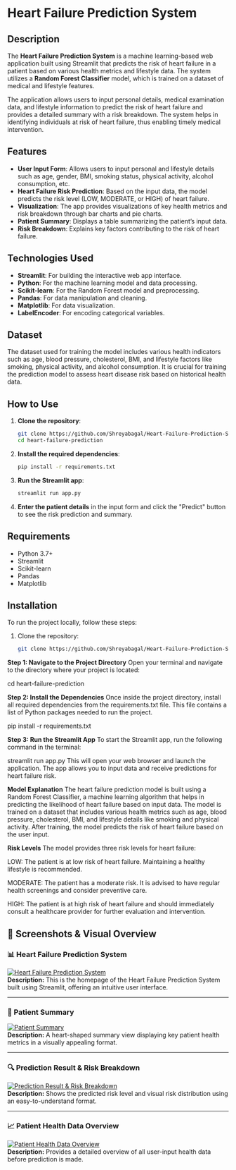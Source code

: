 # Heart Failure Prediction System

## Description

The **Heart Failure Prediction System** is a machine learning-based web application built using Streamlit that predicts the risk of heart failure in a patient based on various health metrics and lifestyle data. The system utilizes a **Random Forest Classifier** model, which is trained on a dataset of medical and lifestyle features.

The application allows users to input personal details, medical examination data, and lifestyle information to predict the risk of heart failure and provides a detailed summary with a risk breakdown. The system helps in identifying individuals at risk of heart failure, thus enabling timely medical intervention.

## Features

- **User Input Form**: Allows users to input personal and lifestyle details such as age, gender, BMI, smoking status, physical activity, alcohol consumption, etc.
- **Heart Failure Risk Prediction**: Based on the input data, the model predicts the risk level (LOW, MODERATE, or HIGH) of heart failure.
- **Visualization**: The app provides visualizations of key health metrics and risk breakdown through bar charts and pie charts.
- **Patient Summary**: Displays a table summarizing the patient’s input data.
- **Risk Breakdown**: Explains key factors contributing to the risk of heart failure.

## Technologies Used

- **Streamlit**: For building the interactive web app interface.
- **Python**: For the machine learning model and data processing.
- **Scikit-learn**: For the Random Forest model and preprocessing.
- **Pandas**: For data manipulation and cleaning.
- **Matplotlib**: For data visualization.
- **LabelEncoder**: For encoding categorical variables.

## Dataset

The dataset used for training the model includes various health indicators such as age, blood pressure, cholesterol, BMI, and lifestyle factors like smoking, physical activity, and alcohol consumption. It is crucial for training the prediction model to assess heart disease risk based on historical health data.

## How to Use

1. **Clone the repository**:
    ```bash
    git clone https://github.com/Shreyabagal/Heart-Failure-Prediction-System.git
    cd heart-failure-prediction
    ```

2. **Install the required dependencies**:
    ```bash
    pip install -r requirements.txt
    ```

3. **Run the Streamlit app**:
    ```bash
    streamlit run app.py
    ```

4. **Enter the patient details** in the input form and click the "Predict" button to see the risk prediction and summary.

## Requirements

- Python 3.7+
- Streamlit
- Scikit-learn
- Pandas
- Matplotlib

## Installation

To run the project locally, follow these steps:

1. Clone the repository:
   ```bash
   git clone https://github.com/Shreyabagal/Heart-Failure-Prediction-System.git


**Step 1: Navigate to the Project Directory**
Open your terminal and navigate to the directory where your project is located:

cd heart-failure-prediction

**Step 2: Install the Dependencies**
Once inside the project directory, install all required dependencies from the requirements.txt file. This file contains a list of Python packages needed to run the project.

pip install -r requirements.txt

**Step 3: Run the Streamlit App**
To start the Streamlit app, run the following command in the terminal:

streamlit run app.py
This will open your web browser and launch the application. The app allows you to input data and receive predictions for heart failure risk.

**Model Explanation**
The heart failure prediction model is built using a Random Forest Classifier, a machine learning algorithm that helps in predicting the likelihood of heart failure based on input data. The model is trained on a dataset that includes various health metrics such as age, blood pressure, cholesterol, BMI, and lifestyle details like smoking and physical activity. After training, the model predicts the risk of heart failure based on the user input.

**Risk Levels**
The model provides three risk levels for heart failure:

LOW: The patient is at low risk of heart failure. Maintaining a healthy lifestyle is recommended.

MODERATE: The patient has a moderate risk. It is advised to have regular health screenings and consider preventive care.

HIGH: The patient is at high risk of heart failure and should immediately consult a healthcare provider for further evaluation and intervention.


## 📸 Screenshots & Visual Overview

### 📊 Heart Failure Prediction System  
[![Heart Failure Prediction System](images/Heart%20Failure%20Prediction%20System.jpg)](images/Heart%20Failure%20Prediction%20System.jpg)  
**Description:** This is the homepage of the Heart Failure Prediction System built using Streamlit, offering an intuitive user interface.

---

### 🧾 Patient Summary  
[![Patient Summary](images/Patient%20Summary.jpg)](images/Patient%20Summary.jpg)  
**Description:** A heart-shaped summary view displaying key patient health metrics in a visually appealing format.

---

### 🔍 Prediction Result & Risk Breakdown  
[![Prediction Result & Risk Breakdown](images/Prediction%20Result%20%26%20Risk%20Breakdown.jpg)](images/Prediction%20Result%20%26%20Risk%20Breakdown.jpg)  
**Description:** Shows the predicted risk level and visual risk distribution using an easy-to-understand format.

---

### 📈 Patient Health Data Overview  
[![Patient Health Data Overview](images/Patient%20Health%20Data%20Overview.jpg)](images/Patient%20Health%20Data%20Overview.jpg)  
**Description:** Provides a detailed overview of all user-input health data before prediction is made.
